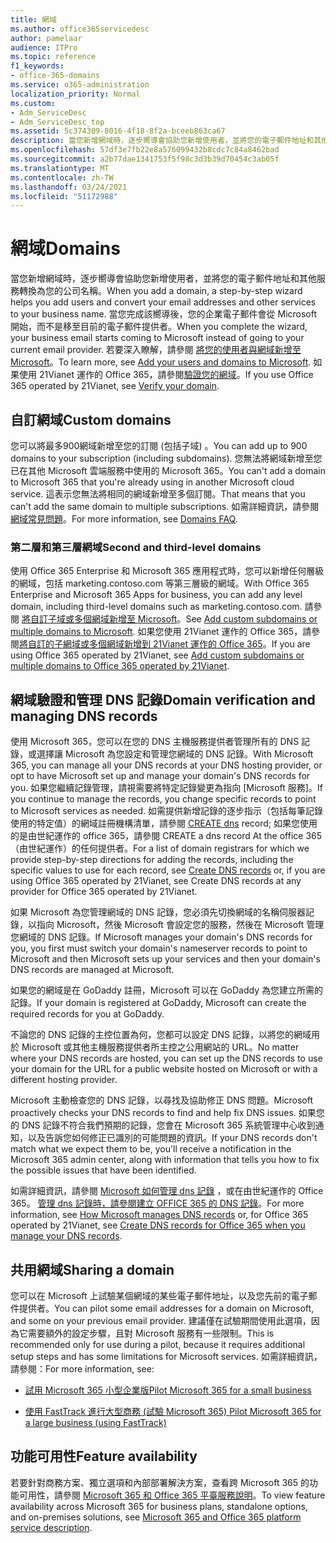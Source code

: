 ```yaml
---
title: 網域
ms.author: office365servicedesc
author: pamelaar
audience: ITPro
ms.topic: reference
f1_keywords:
- office-365-domains
ms.service: o365-administration
localization_priority: Normal
ms.custom:
- Adm_ServiceDesc
- Adm_ServiceDesc_top
ms.assetid: 5c374309-8016-4f18-8f2a-bceeb863ca67
description: 當您新增網域時，逐步嚮導會協助您新增使用者，並將您的電子郵件地址和其他服務轉換為您的公司名稱。 當您完成該嚮導後，您的企業電子郵件會從 Microsoft 開始，而不是移至目前的電子郵件提供者。 若要深入瞭解，請參閱將您的使用者與網域新增至 Microsoft。 如果使用 21Vianet 運作的 Office 365，請參閱驗證您的網域。
ms.openlocfilehash: 57df3e7fb22e8a576099432b8cdc7c84a8462bad
ms.sourcegitcommit: a2b77dae1341753f5f98c3d3b39d70454c3ab05f
ms.translationtype: MT
ms.contentlocale: zh-TW
ms.lasthandoff: 03/24/2021
ms.locfileid: "51172988"
---
```

# <a name="domains"></a><span data-ttu-id="ed965-106">網域</span><span class="sxs-lookup"><span data-stu-id="ed965-106">Domains</span></span>

<span data-ttu-id="ed965-107">當您新增網域時，逐步嚮導會協助您新增使用者，並將您的電子郵件地址和其他服務轉換為您的公司名稱。</span><span class="sxs-lookup"><span data-stu-id="ed965-107">When you add a domain, a step-by-step wizard helps you add users and convert your email addresses and other services to your business name.</span></span> <span data-ttu-id="ed965-108">當您完成該嚮導後，您的企業電子郵件會從 Microsoft 開始，而不是移至目前的電子郵件提供者。</span><span class="sxs-lookup"><span data-stu-id="ed965-108">When you complete the wizard, your business email starts coming to Microsoft instead of going to your current email provider.</span></span> <span data-ttu-id="ed965-109">若要深入瞭解，請參閱 [將您的使用者與網域新增至 Microsoft](https://support.office.com/article/6383f56d-3d09-4dcb-9b41-b5f5a5efd611)。</span><span class="sxs-lookup"><span data-stu-id="ed965-109">To learn more, see [Add your users and domains to Microsoft](https://support.office.com/article/6383f56d-3d09-4dcb-9b41-b5f5a5efd611).</span></span> <span data-ttu-id="ed965-110">如果使用 21Vianet 運作的 Office 365，請參閱[驗證您的網域](/office365/admin/setup/add-domain)。</span><span class="sxs-lookup"><span data-stu-id="ed965-110">If you use Office 365 operated by 21Vianet, see [Verify your domain](/office365/admin/setup/add-domain).</span></span>
  
## <a name="custom-domains"></a><span data-ttu-id="ed965-111">自訂網域</span><span class="sxs-lookup"><span data-stu-id="ed965-111">Custom domains</span></span>

<span data-ttu-id="ed965-112">您可以將最多900網域新增至您的訂閱 (包括子域) 。</span><span class="sxs-lookup"><span data-stu-id="ed965-112">You can add up to 900 domains to your subscription (including subdomains).</span></span> <span data-ttu-id="ed965-113">您無法將網域新增至您已在其他 Microsoft 雲端服務中使用的 Microsoft 365。</span><span class="sxs-lookup"><span data-stu-id="ed965-113">You can't add a domain to Microsoft 365 that you're already using in another Microsoft cloud service.</span></span> <span data-ttu-id="ed965-114">這表示您無法將相同的網域新增至多個訂閱。</span><span class="sxs-lookup"><span data-stu-id="ed965-114">That means that you can't add the same domain to multiple subscriptions.</span></span> <span data-ttu-id="ed965-115">如需詳細資訊，請參閱 [網域常見問題](https://support.office.com/article/Domains-FAQ-1272bad0-4bd4-4796-8005-67d6fb3afc5a)。</span><span class="sxs-lookup"><span data-stu-id="ed965-115">For more information, see [Domains FAQ](https://support.office.com/article/Domains-FAQ-1272bad0-4bd4-4796-8005-67d6fb3afc5a).</span></span>
  
### <a name="second-and-third-level-domains"></a><span data-ttu-id="ed965-116">第二層和第三層網域</span><span class="sxs-lookup"><span data-stu-id="ed965-116">Second and third-level domains</span></span>

<span data-ttu-id="ed965-117">使用 Office 365 Enterprise 和 Microsoft 365 應用程式時，您可以新增任何層級的網域，包括 marketing.contoso.com 等第三層級的網域。</span><span class="sxs-lookup"><span data-stu-id="ed965-117">With Office 365 Enterprise and Microsoft 365 Apps for business, you can add any level domain, including third-level domains such as marketing.contoso.com.</span></span> <span data-ttu-id="ed965-118">請參閱 [將自訂子域或多個網域新增至 Microsoft](/office365/admin/setup/domains-faq)。</span><span class="sxs-lookup"><span data-stu-id="ed965-118">See [Add custom subdomains or multiple domains to Microsoft](/office365/admin/setup/domains-faq).</span></span> <span data-ttu-id="ed965-119">如果您使用 21Vianet 運作的 Office 365，請參閱[將自訂的子網域或多個網域新增到 21Vianet 運作的 Office 365](/office365/admin/setup/domains-faq)。</span><span class="sxs-lookup"><span data-stu-id="ed965-119">If you are using Office 365 operated by 21Vianet, see [Add custom subdomains or multiple domains to Office 365 operated by 21Vianet](/office365/admin/setup/domains-faq).</span></span>
  
## <a name="domain-verification-and-managing-dns-records"></a><span data-ttu-id="ed965-120">網域驗證和管理 DNS 記錄</span><span class="sxs-lookup"><span data-stu-id="ed965-120">Domain verification and managing DNS records</span></span>

<span data-ttu-id="ed965-121">使用 Microsoft 365，您可以在您的 DNS 主機服務提供者管理所有的 DNS 記錄，或選擇讓 Microsoft 為您設定和管理您網域的 DNS 記錄。</span><span class="sxs-lookup"><span data-stu-id="ed965-121">With Microsoft 365, you can manage all your DNS records at your DNS hosting provider, or opt to have Microsoft set up and manage your domain's DNS records for you.</span></span> <span data-ttu-id="ed965-122">如果您繼續記錄管理，請視需要將特定記錄變更為指向 [Microsoft 服務]。</span><span class="sxs-lookup"><span data-stu-id="ed965-122">If you continue to manage the records, you change specific records to point to Microsoft services as needed.</span></span> <span data-ttu-id="ed965-123">如需提供新增記錄的逐步指示（包括每筆記錄使用的特定值）的網域註冊機構清單，請參閱 [CREATE dns](/office365/admin/get-help-with-domains/create-dns-records-at-any-dns-hosting-provider) record; 如果您使用的是由世紀運作的 office 365，請參閱 CREATE a dns record At the office 365 （由世紀運作）的任何提供者。</span><span class="sxs-lookup"><span data-stu-id="ed965-123">For a list of domain registrars for which we provide step-by-step directions for adding the records, including the specific values to use for each record, see [Create DNS records](/office365/admin/get-help-with-domains/create-dns-records-at-any-dns-hosting-provider) or, if you are using Office 365 operated by 21Vianet, see Create DNS records at any provider for Office 365 operated by 21Vianet.</span></span> 
  
<span data-ttu-id="ed965-124">如果 Microsoft 為您管理網域的 DNS 記錄，您必須先切換網域的名稱伺服器記錄，以指向 Microsoft，然後 Microsoft 會設定您的服務，然後在 Microsoft 管理您網域的 DNS 記錄。</span><span class="sxs-lookup"><span data-stu-id="ed965-124">If Microsoft manages your domain's DNS records for you, you first must switch your domain's nameserver records to point to Microsoft and then Microsoft sets up your services and then your domain's DNS records are managed at Microsoft.</span></span>
  
<span data-ttu-id="ed965-125">如果您的網域是在 GoDaddy 註冊，Microsoft 可以在 GoDaddy 為您建立所需的記錄。</span><span class="sxs-lookup"><span data-stu-id="ed965-125">If your domain is registered at GoDaddy, Microsoft can create the required records for you at GoDaddy.</span></span> 
  
<span data-ttu-id="ed965-126">不論您的 DNS 記錄的主控位置為何，您都可以設定 DNS 記錄，以將您的網域用於 Microsoft 或其他主機服務提供者所主控之公用網站的 URL。</span><span class="sxs-lookup"><span data-stu-id="ed965-126">No matter where your DNS records are hosted, you can set up the DNS records to use your domain for the URL for a public website hosted on Microsoft or with a different hosting provider.</span></span> 
  
<span data-ttu-id="ed965-127">Microsoft 主動檢查您的 DNS 記錄，以尋找及協助修正 DNS 問題。</span><span class="sxs-lookup"><span data-stu-id="ed965-127">Microsoft proactively checks your DNS records to find and help fix DNS issues.</span></span> <span data-ttu-id="ed965-128">如果您的 DNS 記錄不符合我們預期的記錄，您會在 Microsoft 365 系統管理中心收到通知，以及告訴您如何修正已識別的可能問題的資訊。</span><span class="sxs-lookup"><span data-stu-id="ed965-128">If your DNS records don't match what we expect them to be, you'll receive a notification in the Microsoft 365 admin center, along with information that tells you how to fix the possible issues that have been identified.</span></span>
  
<span data-ttu-id="ed965-129">如需詳細資訊，請參閱 [Microsoft 如何管理 dns 記錄](/office365/admin/setup/domains-faq) ，或在由世紀運作的 Office 365。 [管理 dns 記錄時，請參閱建立 OFFICE 365 的 DNS 記錄](/office365/admin/services-in-china/create-dns-records-when-you-manage-your-dns-records)。</span><span class="sxs-lookup"><span data-stu-id="ed965-129">For more information, see [How Microsoft manages DNS records](/office365/admin/setup/domains-faq) or, for Office 365 operated by 21Vianet, see [Create DNS records for Office 365 when you manage your DNS records](/office365/admin/services-in-china/create-dns-records-when-you-manage-your-dns-records).</span></span>
  
## <a name="sharing-a-domain"></a><span data-ttu-id="ed965-130">共用網域</span><span class="sxs-lookup"><span data-stu-id="ed965-130">Sharing a domain</span></span>

<span data-ttu-id="ed965-131">您可以在 Microsoft 上試驗某個網域的某些電子郵件地址，以及您先前的電子郵件提供者。</span><span class="sxs-lookup"><span data-stu-id="ed965-131">You can pilot some email addresses for a domain on Microsoft, and some on your previous email provider.</span></span> <span data-ttu-id="ed965-132">建議僅在試驗期間使用此選項，因為它需要額外的設定步驟，且對 Microsoft 服務有一些限制。</span><span class="sxs-lookup"><span data-stu-id="ed965-132">This is recommended only for use during a pilot, because it requires additional setup steps and has some limitations for Microsoft services.</span></span> <span data-ttu-id="ed965-133">如需詳細資訊，請參閱：</span><span class="sxs-lookup"><span data-stu-id="ed965-133">For more information, see:</span></span>
  
- [<span data-ttu-id="ed965-134">試用 Microsoft 365 小型企業版</span><span class="sxs-lookup"><span data-stu-id="ed965-134">Pilot Microsoft 365 for a small business</span></span>](https://support.office.com/article/39cee536-6a03-40cf-b9c1-f301bb6001d7)
    
- [<span data-ttu-id="ed965-135">使用 FastTrack 進行大型商務 (試驗 Microsoft 365) </span><span class="sxs-lookup"><span data-stu-id="ed965-135">Pilot Microsoft 365 for a large business (using FastTrack)</span></span>](https://fasttrack.office.com/onboard)
    
## <a name="feature-availability"></a><span data-ttu-id="ed965-136">功能可用性</span><span class="sxs-lookup"><span data-stu-id="ed965-136">Feature availability</span></span>

<span data-ttu-id="ed965-137">若要針對商務方案、獨立選項和內部部署解決方案，查看跨 Microsoft 365 的功能可用性，請參閱 [Microsoft 365 和 Office 365 平臺服務說明](office-365-platform-service-description.md)。</span><span class="sxs-lookup"><span data-stu-id="ed965-137">To view feature availability across Microsoft 365 for business plans, standalone options, and on-premises solutions, see [Microsoft 365 and Office 365 platform service description](office-365-platform-service-description.md).</span></span>
